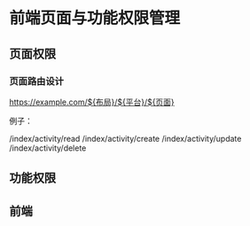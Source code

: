 # 前端页面与功能权限管理


## 页面权限

### 页面路由设计

https://example.com/${布局}/${平台}/${页面}

例子：

/index/activity/read
/index/activity/create
/index/activity/update
/index/activity/delete

## 功能权限

## 前端

